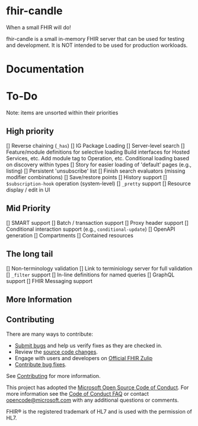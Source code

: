 # fhir-candle

When a small FHIR will do!

fhir-candle is a small in-memory FHIR server that can be used for testing and development. It is NOT intended to be used for production workloads.


# Documentation


# To-Do

Note: items are unsorted within their priorities

## High priority
[] Reverse chaining (`_has`)
[] IG Package Loading
[] Server-level search
[] Feature/module definitions for selective loading
    Build interfaces for Hosted Services, etc.
    Add module tag to Operation, etc.
    Conditional loading based on discovery within types
[] Story for easier loading of 'default' pages (e.g., listing)
[] Persistent 'unsubscribe' list
[] Finish search evaluators (missing modifier combinations)
[] Save/restore points
[] History support
[] `$subscription-hook` operation (system-level)
[] `_pretty` support
[] Resource display / edit in UI

## Mid Priority
[] SMART support
[] Batch / transaction support
[] Proxy header support
[] Conditional interaction support (e.g., `conditional-update`)
[] OpenAPI generation
[] Compartments
[] Contained resources

## The long tail
[] Non-terminology validation
[] Link to terminiology server for full validation
[] `_filter` support
[] In-line definitions for named queries
[] GraphQL support
[] FHIR Messaging support

## More Information


## Contributing

There are many ways to contribute:
* [Submit bugs](https://github.com/ginocanessa/fhir-candle/issues) and help us verify fixes as they are checked in.
* Review the [source code changes](https://github.com/ginocanessa/fhir-candle/pulls).
* Engage with users and developers on [Official FHIR Zulip](https://chat.fhir.org/)
* [Contribute bug fixes](CONTRIBUTING.md).

See [Contributing](CONTRIBUTING.md) for more information.

This project has adopted the [Microsoft Open Source Code of Conduct](https://opensource.microsoft.com/codeofconduct/).
For more information see the [Code of Conduct FAQ](https://opensource.microsoft.com/codeofconduct/faq/) or
contact [opencode@microsoft.com](mailto:opencode@microsoft.com) with any additional questions or comments.

FHIR&reg; is the registered trademark of HL7 and is used with the permission of HL7. 